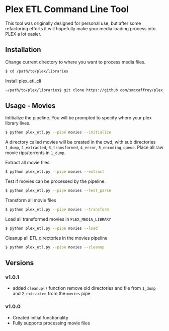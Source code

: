 # Plex ETL Command Line Tool
This tool was originally designed for personal use, but after some refactoring efforts it will hopefully
make your media loading process into PLEX a lot easier.
## Installation
Change current directory to where you want to process media files.
```sh
$ cd /path/to/plex/libraries
```
Install plex_etl_cli
```sh
~/path/to/plex/libraries$ git clone https://github.com/smccaffrey/plex_etl_cli.git
```
## Usage - Movies
Intitialize the pipeline. You will be prompted to specify where your plex library lives.
```sh
$ python plex_etl.py --pipe movies --initialize
```
A directory called movies will be created in the cwd, with sub directories ```1_dump```, ```2_extracted```, ```3_transformed```, ```4_error```, ```5_encoding_queue```. Place all raw movie rips/torrents in ```1_dump```.

Extract all movie files.
```sh
$ python plex_etl.py --pipe movies --extract
```
Test if movies can be processed by the pipeline.
```sh
$ python plex_etl.py --pipe movies --test_parse
```
Transform all movie files
```sh
$ python plex_etl.py --pipe movies --transform
```
Load all transformed movies in ```PLEX_MEDIA_LIBRARY```
```sh
$ python plex_etl.py --pipe movies --load
```
Cleanup all ETL directories in the movies pipeline
```sh
$ python plex_etl.py --pipe movies --cleanup
```


## Versions

### v1.0.1
* added ```cleanup()``` function remove old directories and file from ```1_dump``` and ```2_extracted``` from the ```movies``` pipe

### v1.0.0
* Created initial functionality
* Fully supports processing movie files


